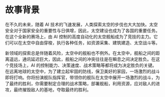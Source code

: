 # 故事背景

在不久的未来，随着 AI 技术的飞速发展，人类探索太空的步伐也大大加快。太空安全对于国家安全的重要性与日俱增，因此，太空建设也成为了各国的重要任务。在这个全新的赛场上，由 AI 控制的高度自动化的太空舰船成为了竞技的主力。它们可以在太空中自由穿梭，执行各种任务，如资源采集、建筑建造、太空战斗等。

新领域的探索总是伴随着风险，太空中的舰船也不例外。在太空中，舰船之间的距离遥远，通讯延迟巨大，因此，舰船之间的冲突往往是在瞬息之间决定胜负。在这个竞技场上，AI 的控制能力、决策速度、战术策略等都将成为决定胜负的关键。在远离地球的太空中，为了建立起牢固的防线，保卫美好的家园，一场激烈的战斗即将打响。你将扮演舰队指挥官，带领你的舰队在太空中展开一场激烈的战斗，为了最终的胜利，你需要制定合理的战术策略，部署舰船，利用资源，应对敌人的进攻，最终摧毁敌人的基地，夺取最终的胜利。
